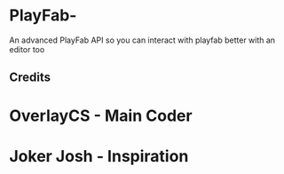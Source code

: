 # PlayFab-
An advanced PlayFab API so you can interact with playfab better with an editor too

## Credits

# OverlayCS - Main Coder
# Joker Josh - Inspiration
